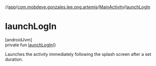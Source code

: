 //[app](../../../index.md)/[com.mobdeve.gonzales.lee.ong.artemis](../index.md)/[MainActivity](index.md)/[launchLogIn](launch-log-in.md)

# launchLogIn

[androidJvm]\
private fun [launchLogIn](launch-log-in.md)()

Launches the activity immediately following the splash screen after a set duration.
